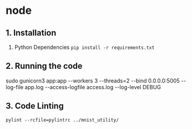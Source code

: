 # node

## 1. Installation
1. Python Dependencies ```pip install -r requirements.txt```

## 2. Running the code
sudo gunicorn3 app:app --workers 3 --threads=2 --bind 0.0.0.0:5005 --log-file app.log --access-logfile access.log --log-level DEBUG

## 3. Code Linting
```
pylint --rcfile=pylintrc ../mnist_utility/
```
